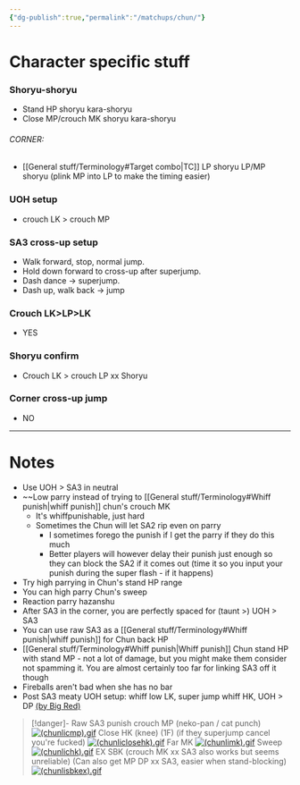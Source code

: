 ```yaml
---
{"dg-publish":true,"permalink":"/matchups/chun/"}
---
```


# Character specific stuff
### Shoryu-shoryu
- Stand HP shoryu kara-shoryu
- Close MP/crouch MK shoryu kara-shoryu
###### CORNER: 
- [[General stuff/Terminology#Target combo\|TC]] LP shoryu LP/MP shoryu (plink MP into LP to make the timing easier)
### UOH setup
- crouch LK > crouch MP
### SA3 cross-up setup
- Walk forward, stop, normal jump.
- Hold down forward to cross-up after superjump. 
- Dash dance -> superjump. 
- Dash up, walk back -> jump
### Crouch LK>LP>LK
- YES
### Shoryu confirm
- Crouch LK > crouch LP xx Shoryu 
### Corner cross-up jump
- NO
***
# Notes
- Use UOH > SA3 in neutral
- ~~Low parry instead of trying to [[General stuff/Terminology#Whiff punish\|whiff punish]] chun's crouch MK
	- It's whiffpunishable, just hard
	- Sometimes the Chun will let SA2 rip even on parry
		- I sometimes forego the punish if I get the parry if they do this much
		- Better players will however delay their punish just enough so they can block the SA2 if it comes out (time it so you input your punish during the super flash - if it happens)
- Try high parrying in Chun's stand HP range
- You can high parry Chun's sweep
- Reaction parry hazanshu
- After SA3 in the corner, you are perfectly spaced for (taunt >) UOH > SA3
- You can use raw SA3 as a [[General stuff/Terminology#Whiff punish\|whiff punish]] for Chun back HP
- [[General stuff/Terminology#Whiff punish\|Whiff punish]] Chun stand HP with stand MP - not a lot of damage, but you might make them consider not spamming it. You are almost certainly too far for linking SA3 off it though
- Fireballs aren't bad when she has no bar
- Post SA3 meaty UOH setup: whiff low LK, super jump whiff HK, UOH > DP [(by Big Red)](https://clips.twitch.tv/TacitRenownedSquirrelOhMyDog-PwC6SMUVDJc0OjOP)

> [!danger]- Raw SA3 punish
> crouch MP (neko-pan / cat punch)
[![(chunlicmp).gif](https://wiki.supercombo.gg/images/f/ff/%28chunlicmp%29.gif)](https://wiki.supercombo.gg/w/File:(chunlicmp).gif)
> Close HK (knee) (1F) (if they superjump cancel you're fucked)
[![(chunliclosehk).gif](https://wiki.supercombo.gg/images/7/7f/%28chunliclosehk%29.gif)](https://wiki.supercombo.gg/w/File:(chunliclosehk).gif)
> Far MK
[![(chunlimk).gif](https://wiki.supercombo.gg/images/8/8a/%28chunlimk%29.gif)](https://wiki.supercombo.gg/w/File:(chunlimk).gif)
> Sweep
[![(chunlichk).gif](https://wiki.supercombo.gg/images/c/cb/%28chunlichk%29.gif)](https://wiki.supercombo.gg/w/File:(chunlichk).gif)
> EX SBK (crouch MK xx SA3 also works but seems unreliable)
> (Can also get MP DP xx SA3, easier when stand-blocking)
[![(chunlisbkex).gif](https://wiki.supercombo.gg/images/6/6d/%28chunlisbkex%29.gif)](https://wiki.supercombo.gg/w/File:(chunlisbkex).gif)
